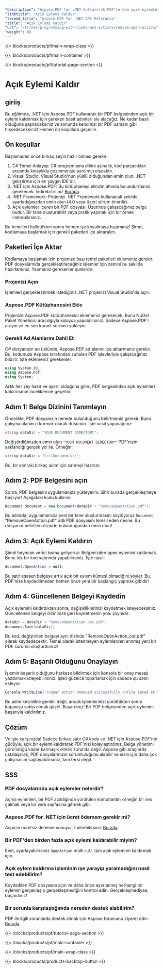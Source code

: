 ```yaml
---
"description": "Aspose.PDF for .NET kullanarak PDF'lerden açık eylemleri kolayca kaldırın! Etkili PDF yönetimi için adım adım kılavuz içeren basit bir eğitim."
"linktitle": "Açık Eylemi Kaldır"
"second_title": "Aspose.PDF for .NET API Referansı"
"title": "Açık Eylemi Kaldır"
"url": "/tr/net/programming-with-links-and-actions/remove-open-action/"
"weight": 80
---
```


{{< blocks/products/pf/main-wrap-class >}}

{{< blocks/products/pf/main-container >}}

{{< blocks/products/pf/tutorial-page-section >}}

# Açık Eylemi Kaldır

## giriiş

Bu eğitimde, .NET için Aspose.PDF kullanarak bir PDF belgesinden açık bir eylemi kaldırmak için gereken basit adımları ele alacağız. Ne kadar basit olduğuna şaşıracaksınız ve sonunda kendinizi bir PDF uzmanı gibi hissedeceksiniz! Hemen ön koşullara geçelim.

## Ön koşullar

Başlamadan önce birkaç şeyin hazır olması gerekir:

1. C# Temel Anlayışı: C# programlama diline aşinalık, kod parçacıkları arasında kolaylıkla gezinmenize yardımcı olacaktır.
2. Visual Studio: Visual Studio'nun yüklü olduğundan emin olun. .NET geliştirme için en yaygın IDE'dir.
3. .NET için Aspose.PDF: Bu kütüphaneyi elinizin altında bulundurmanız gerekecek. İndirebilirsiniz [Burada](https://releases.aspose.com/pdf/net/). 
4. .NET Framework: Projenizi .NET Framework kullanacak şekilde ayarladığınızdan emin olun (4.0 veya üzeri sürüm önerilir).
5. Açık eylemler içeren bir PDF dosyası: Üzerinde çalışacağımız belge budur. Bir tane oluşturabilir veya pratik yapmak için bir örnek indirebilirsiniz.

Bu temelleri hallettikten sonra hemen işe koyulmaya hazırsınız! Şimdi, kodlamaya başlamak için gerekli paketleri içe aktaralım.

## Paketleri İçe Aktar

Kodlamaya başlamak için projenize bazı temel paketleri eklemeniz gerekir. PDF dosyalarında gerçekleştireceğiniz işlemler için zemini bu şekilde hazırlarsınız. Yapmanız gerekenler şunlardır:

### Projenizi Açın

İşlemleri gerçekleştirmek istediğiniz .NET projenizi Visual Studio'da açın.

### Aspose.PDF Kütüphanesini Ekle

Projenize Aspose.PDF kütüphanesini eklemeniz gerekecek. Bunu NuGet Paket Yöneticisi aracılığıyla kolayca yapabilirsiniz. Sadece Aspose.PDF'i arayın ve en son kararlı sürümü yükleyin.

### Gerekli Ad Alanlarını Dahil Et

C# dosyanızın en üstünde, Aspose.PDF ad alanını içe aktarmanız gerekir. Bu, kodunuza Aspose tarafından sunulan PDF işlevleriyle çalışacağınızı bildirir. İşte eklemeniz gerekenler:

```csharp
using System.IO;
using Aspose.Pdf;
using System;
```

Artık her şey hazır ve ayarlı olduğuna göre, PDF belgesinden açık eylemleri kaldırmanın inceliklerine geçelim.

## Adım 1: Belge Dizinini Tanımlayın

Öncelikle, PDF dosyanızın nerede bulunduğunu belirtmeniz gerekir. Bunu çalışma alanınızı kurmak olarak düşünün. İşte nasıl yapacağınız:

```csharp
string dataDir = "YOUR DOCUMENT DIRECTORY";
```

Değiştirdiğinizden emin olun `"YOUR DOCUMENT DIRECTORY"` PDF'nizin saklandığı gerçek yol ile. Örneğin:

```csharp
string dataDir = "C:\\Documents\\";
```

Bu, bir sonraki birkaç adım için sahneyi hazırlar. 

## Adım 2: PDF Belgesini açın

Sonra, PDF belgesini uygulamanıza yükleyelim. Sihir burada gerçekleşmeye başlıyor! Aşağıdaki kodu kullanın:

```csharp
Document document = new Document(dataDir + "RemoveOpenAction.pdf");
```

Bu adımda, uygulamamıza yeni bir tane oluşturmasını söylüyoruz `Document` "RemoveOpenAction.pdf" adlı PDF dosyasını temsil eden nesne. Bu dosyanın belirtilen dizinde bulunduğundan emin olun!

## Adım 3: Açık Eylemi Kaldırın

Şimdi heyecan verici kısma geliyoruz: Belgenizden open eylemini kaldırmak. Bunu tek bir kod satırında yapabilirsiniz. İşte nasıl:

```csharp
document.OpenAction = null;
```

Bu satır esasen belgeye artık açık bir eylem kümesi olmadığını söyler. Bu, PDF'nize kaydedilmeden hemen önce yeni bir başlangıç yapmak gibidir!

## Adım 4: Güncellenen Belgeyi Kaydedin

Açık eylemini kaldırdıktan sonra, değişikliklerinizi kaydetmek isteyeceksiniz. Güncellenen belgeyi dizininize geri kaydetmenin yolu şöyledir:

```csharp
dataDir = dataDir + "RemoveOpenAction_out.pdf";
document.Save(dataDir);
```

Bu kod, değiştirilen belgeyi aynı dizinde "RemoveOpenAction_out.pdf" olarak kaydedecektir. Temel olarak istenmeyen eylemlerden arınmış yeni bir PDF sürümü oluşturdunuz!

## Adım 5: Başarılı Olduğunu Onaylayın

İşlemin başarılı olduğunu herkese bildirmek için konsola bir onay mesajı yazdırmak isteyebilirsiniz. İşleri güzelce toparlamak için sadece şu satırı ekleyin:

```csharp
Console.WriteLine("\nOpen action removed successfully.\nFile saved at " + dataDir);
```

Bu adım kesinlikle gerekli değil, ancak işlemlerinizi yürüttükten sonra kapanışa sahip olmak güzel. Başardınız! Bir PDF belgesinden açık eylemini başarıyla kaldırdınız.

## Çözüm

Ve işte karşınızda! Sadece birkaç satır C# kodu ve .NET için Aspose.PDF'nin gücüyle, açık bir eylemi kaldırarak PDF'nizi kolaylaştırdınız. Belge yönetimi göründüğü kadar karmaşık olmak zorunda değil. Aspose gibi araçlarda ustalaşarak, PDF dosyalarınızın sorumluluğunu alabilir ve sizin için daha çok çalışmasını sağlayabilirsiniz, tam tersi değil.

## SSS

### PDF dosyalarında açık eylemler nelerdir?
Açma eylemleri, bir PDF açıldığında yürütülen komutlardır; örneğin bir ses çalmak veya bir web sayfasına gitmek gibi.

### Aspose.PDF for .NET için ücret ödemem gerekir mi?
Aspose ücretsiz deneme sunuyor. İndirebilirsiniz [Burada](https://releases.aspose.com/).

### Bir PDF'den birden fazla açık eylemi kaldırabilir miyim?
Evet, ayarlayabilirsiniz `OpenAction` mülk `null` tüm açık eylemleri kaldırmak için.

### Açık eylem kaldırma işleminin işe yarayıp yaramadığını nasıl test edebilirim?
Kaydedilen PDF dosyasını açın ve daha önce ayarlanmış herhangi bir eylemin gerçekleşip gerçekleşmediğini kontrol edin. Gerçekleşmediyse, başardınız!

### Bir sorunla karşılaştığımda nereden destek alabilirim?
PDF ile ilgili sorunlarda destek almak için Aspose forumunu ziyaret edin [Burada](https://forum.aspose.com/c/pdf/10).

{{< /blocks/products/pf/tutorial-page-section >}}

{{< /blocks/products/pf/main-container >}}

{{< /blocks/products/pf/main-wrap-class >}}

{{< blocks/products/products-backtop-button >}}